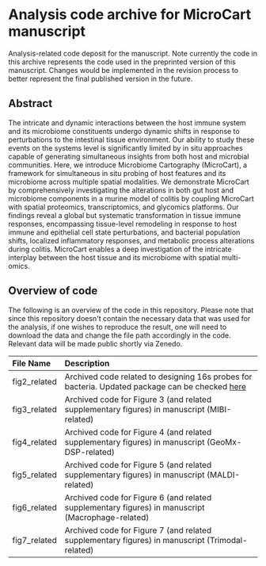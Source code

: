 # Analysis code archive for MicroCart manuscript
Analysis-related code deposit for the manuscript. Note currently the code in this archive represents the code used in the preprinted version of this manuscript. Changes would be implemented in the revision process to better represent the final published version in the future.

## Abstract
The intricate and dynamic interactions between the host immune system and its microbiome constituents undergo dynamic shifts in response to perturbations to the intestinal tissue environment. Our ability to study these events on the systems level is significantly limited by in situ approaches capable of generating simultaneous insights from both host and microbial communities. Here, we introduce Microbiome Cartography (MicroCart), a framework for simultaneous in situ probing of host features and its microbiome across multiple spatial modalities. We demonstrate MicroCart by comprehensively investigating the alterations in both gut host and microbiome components in a murine model of colitis by coupling MicroCart with spatial proteomics, transcriptomics, and glycomics platforms. Our findings reveal a global but systematic transformation in tissue immune responses, encompassing tissue-level remodeling in response to host immune and epithelial cell state perturbations, and bacterial population shifts, localized inflammatory responses, and metabolic process alterations during colitis. MicroCart enables a deep investigation of the intricate interplay between the host tissue and its microbiome with spatial multi-omics.

## Overview of code

The following is an overview of the code in this repository. Please note that since this repository doesn't contain the necessary data that was used for the analysis, if one wishes to reproduce the result, one will need to download the data and change the file path accordingly in the code. Relevant data will be made public shortly via Zenedo.

| File Name | Description |
| :---------- | :---------- |
| fig2_related | Archived code related to designing 16s probes for bacteria. Updated package can be checked [here](https://github.com/BokaiZhu/microbiomeFISH)   |
| fig3_related | Archived code for Figure 3 (and related supplementary figures) in manuscript (MIBI-related)            |
| fig4_related | Archived code for Figure 4 (and related supplementary figures) in manuscript (GeoMx-DSP-related)           |
| fig5_related | Archived code for Figure 5 (and related supplementary figures) in manuscript (MALDI-related) |
| fig6_related | Archived code for Figure 6 (and related supplementary figures) in manuscript (Macrophage-related) |
| fig7_related | Archived code for Figure 7 (and related supplementary figures) in manuscript (Trimodal-related) |

